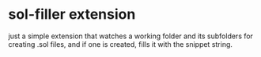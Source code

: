 # sol-filler extension

just a simple extension that watches a working folder and its subfolders for creating .sol files, and if one is created, fills it with the snippet string.
